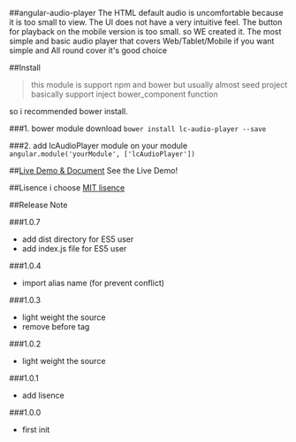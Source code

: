 ##angular-audio-player
The HTML default audio is uncomfortable because it is too small to view. The UI does not have a very intuitive feel. The button for playback on the mobile version is too small. so WE created it. The most simple and basic audio player that covers Web/Tablet/Mobile if you want simple and All round cover it's good choice


##Install

>this module is support npm and bower
but usually almost seed project basically support 
inject bower_component function

so i recommended bower install.

###1. bower module download
`
bower install lc-audio-player --save
`

###2. add lcAudioPlayer module on your module
`
angular.module('yourModule', ['lcAudioPlayer'])
`

##[Live Demo & Document](https://polyglotm.github.io/angular-audio-player/)
See the Live Demo!



##Lisence
i choose [MIT lisence](https://opensource.org/licenses/MIT)

##Release Note

###1.0.7
* add dist directory for ES5 user
* add index.js file for ES5 user

###1.0.4
* import alias name (for prevent conflict)

###1.0.3
* light weight the source
* remove before tag

###1.0.2
* light weight the source

###1.0.1
* add lisence

###1.0.0 
* first init
